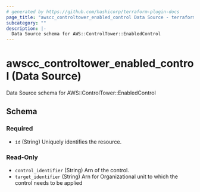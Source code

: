 ```yaml
---
# generated by https://github.com/hashicorp/terraform-plugin-docs
page_title: "awscc_controltower_enabled_control Data Source - terraform-provider-awscc"
subcategory: ""
description: |-
  Data Source schema for AWS::ControlTower::EnabledControl
---
```


# awscc_controltower_enabled_control (Data Source)

Data Source schema for AWS::ControlTower::EnabledControl



<!-- schema generated by tfplugindocs -->
## Schema

### Required

- `id` (String) Uniquely identifies the resource.

### Read-Only

- `control_identifier` (String) Arn of the control.
- `target_identifier` (String) Arn for Organizational unit to which the control needs to be applied
